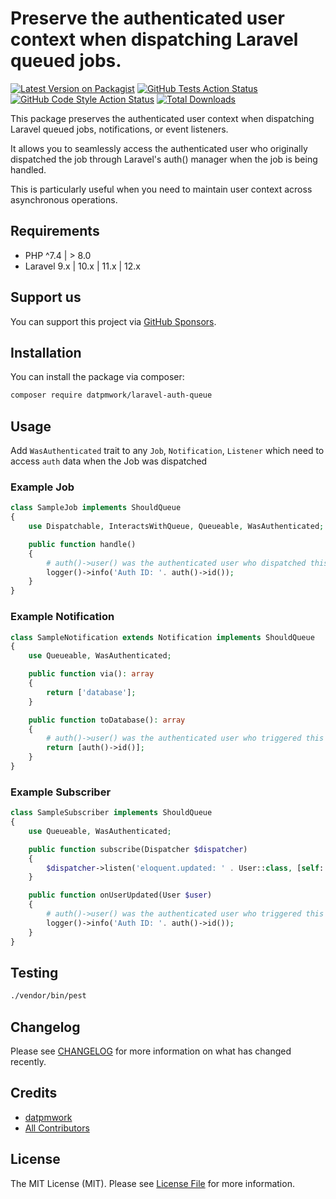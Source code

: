 # Preserve the authenticated user context when dispatching Laravel queued jobs.

[![Latest Version on Packagist](https://img.shields.io/packagist/v/datpmwork/laravel-auth-queue.svg?style=flat-square)](https://packagist.org/packages/datpmwork/laravel-auth-queue)
[![GitHub Tests Action Status](https://img.shields.io/github/actions/workflow/status/datpmwork/laravel-auth-queue/run-tests.yml?branch=main&label=tests&style=flat-square)](https://github.com/datpmwork/laravel-auth-queue/actions?query=workflow%3Arun-tests+branch%3Amain)
[![GitHub Code Style Action Status](https://img.shields.io/github/actions/workflow/status/datpmwork/laravel-auth-queue/fix-php-code-style-issues.yml?branch=main&label=code%20style&style=flat-square)](https://github.com/datpmwork/laravel-auth-queue/actions?query=workflow%3A"Fix+PHP+code+style+issues"+branch%3Amain)
[![Total Downloads](https://img.shields.io/packagist/dt/datpmwork/laravel-auth-queue.svg?style=flat-square)](https://packagist.org/packages/datpmwork/laravel-auth-queue)

This package preserves the authenticated user context when dispatching Laravel queued jobs, notifications, or event
listeners. 

It allows you to seamlessly access the authenticated user who originally dispatched the job through Laravel's
auth() manager when the job is being handled. 

This is particularly useful when you need to maintain user context across
asynchronous operations.

## Requirements

- PHP ^7.4 | > 8.0
- Laravel 9.x | 10.x | 11.x | 12.x

## Support us

You can support this project via [GitHub Sponsors](https://github.com/sponsors/datpmwork).

## Installation

You can install the package via composer:

```bash
composer require datpmwork/laravel-auth-queue
```

## Usage

Add `WasAuthenticated` trait to any `Job`, `Notification`, `Listener` which need to access `auth` data when the Job was dispatched

### Example Job
```php
class SampleJob implements ShouldQueue
{
    use Dispatchable, InteractsWithQueue, Queueable, WasAuthenticated;

    public function handle()
    {
        # auth()->user() was the authenticated user who dispatched this job
        logger()->info('Auth ID: '. auth()->id());
    }
}
```

### Example Notification
```php
class SampleNotification extends Notification implements ShouldQueue
{
    use Queueable, WasAuthenticated;

    public function via(): array
    {
        return ['database'];
    }

    public function toDatabase(): array
    {
        # auth()->user() was the authenticated user who triggered this notification
        return [auth()->id()];
    }
}
```

### Example Subscriber
```php
class SampleSubscriber implements ShouldQueue
{
    use Queueable, WasAuthenticated;

    public function subscribe(Dispatcher $dispatcher)
    {
        $dispatcher->listen('eloquent.updated: ' . User::class, [self::class, 'onUserUpdated']);
    }

    public function onUserUpdated(User $user)
    {
        # auth()->user() was the authenticated user who triggered this event
        logger()->info('Auth ID: '. auth()->id());
    }
}
```

## Testing

```bash
./vendor/bin/pest
```

## Changelog

Please see [CHANGELOG](CHANGELOG.md) for more information on what has changed recently.

## Credits

- [datpmwork](https://github.com/datpmwork)
- [All Contributors](../../contributors)

## License

The MIT License (MIT). Please see [License File](LICENSE.md) for more information.
